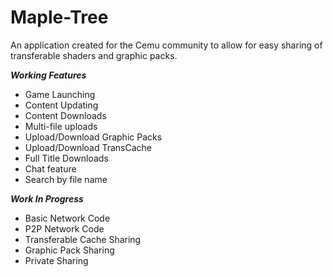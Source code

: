 # Maple-Tree
An application created for the Cemu community to allow for easy sharing of transferable shaders and graphic packs.

***Working Features***
- Game Launching
- Content Updating
- Content Downloads
- Multi-file uploads
- Upload/Download Graphic Packs
- Upload/Download TransCache
- Full Title Downloads
- Chat feature
- Search by file name

***Work In Progress***
- Basic Network Code
- P2P Network Code
- Transferable Cache Sharing
- Graphic Pack Sharing
- Private Sharing
